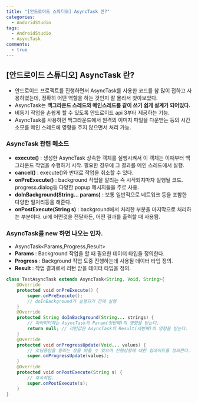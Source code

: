 ```yaml
---
title: "[안드로이드 스튜디오] AsyncTask 란?"
categories:
  - AndoridStudio
tags:
  - AndroidStudio
  - AsyncTask
comments:
  - true
---
```


## [안드로이드 스튜디오] AsyncTask 란?

* 안드로이드 프로젝트를 진행하면서 AsyncTask를 사용한 코드를 참 많이 접하고 사용하였는데, 정확히 어떤 역할을 하는 것인지 잘 몰라서 찾아보았다.
* AsyncTask는 __백그라운드 스레드와 메인스레드를 같이 쓰기 쉽게 설계가 되어있다.__
* 비동기 작업을 손쉽게 할 수 있도록 안드로이드 api 3부터 제공하는 기능.
* AsyncTask를 사용하면 백그라운드에서 원격의 이미지 파일을 다운받는 등의 시간소모를 메인 스레드에 영향을 주지 않으면서 처리 가능.

### AsyncTask 관련 메소드
* __execute()__ : 생성한 AsyncTask 상속한 객체를 실행시켜서 이 객체는 이때부터 백그라운드 작업을 수행하기 시작. 필요한 경우에 그 결과를 메인 스레드에서 실행.
* __cancel()__ : execute()와 반대로 작업을 취소할 수 있다.
* __onPreExecute()__ : background 작업을 알리는 즉 시작되지마자 실행될 코드. progress.dialog등 다양한 popup 메시지들을 주로 사용.
* __doInBackground(String... params)__ : 보통 일반적으로 네트워크 등을 포함한 다양한 일처리등을 해준다.
* __onPostExecute(String s)__ : background에서 처리한 부분을 마지막으로 처리하는 부분이다. ui에 어떤것을 전달하든, 어떤 결과를 출력할 때 사용됨.

### AsyncTask를 new 하면 나오는 인자.
* AsyncTask<Params,Progress,Result>
* __Params__ : Background 작업을 할 때 필요한 데이터 타입을 정의한다.
* __Progress__ : Background 작업 도중 진행하는데 사용될 데이터 타입 정의.
* __Result__ : 작업 결과로서 리턴 받을 데이터 타입을 정의.

```java
class TestAsyncTask extends AsyncTask<String, Void, String>{
    @Override
    protected void onPreExecute() {
        super.onPreExecute();
        // doInBackground가 실행되기 전에 실행
    }
    @Override
    protected String doInBackground(String... strings) {
        // 파라미터에는 AsyncTask의 Param(첫번째)의 영향을 받는다.
        return null; // 리턴값은 AsyncTask의 Result(세번째)의 영향을 받는다.
    }
    @Override
    protected void onProgressUpdate(Void... values) {
        // 로딩중임을 알리는 창을 띄울 수 있으며 진행상황에 대한 업데이트를 정의한다.
        super.onProgressUpdate(values);
    }
    @Override
    protected void onPostExecute(String s) {
        // 후속작업.
        super.onPostExecute(s);
    }
}
```